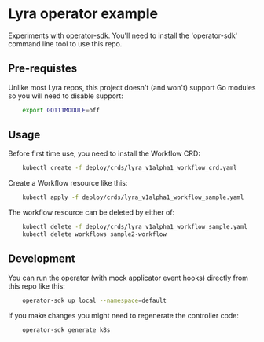 # Lyra operator example

Experiments with [operator-sdk](https://github.com/operator-framework/operator-sdk). You'll need to install the 'operator-sdk' command line tool to use this repo.

## Pre-requistes

Unlike most Lyra repos, this project doesn't (and won't) support Go modules so you will need to disable support:

```bash
    export GO111MODULE=off
```

## Usage

Before first time use, you need to install the Workflow CRD:

```bash
    kubectl create -f deploy/crds/lyra_v1alpha1_workflow_crd.yaml
```

Create a Workflow resource like this:

```bash
    kubectl apply -f deploy/crds/lyra_v1alpha1_workflow_sample.yaml
```

The workflow resource can be deleted by either of:

```bash
    kubectl delete -f deploy/crds/lyra_v1alpha1_workflow_sample.yaml
    kubectl delete workflows sample2-workflow
```

## Development

You can run the operator (with mock applicator event hooks) directly from this repo like this:

```bash
    operator-sdk up local --namespace=default
```

If you make changes you might need to regenerate the controller code:

```bash
    operator-sdk generate k8s
```
